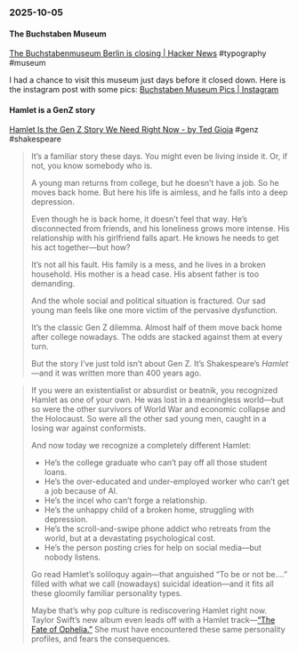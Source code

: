 ### 2025-10-05
#### The Buchstaben Museum
[The Buchstabenmuseum Berlin is closing \| Hacker News](https://news.ycombinator.com/item?id=45472678) #typography #museum

I had a chance to visit this museum just days before it closed down. Here is the instagram post with some pics: [Buchstaben Museum Pics | Instagram](https://www.instagram.com/p/DPYRTczCKQm/?img_index=1)

#### Hamlet is a GenZ story
[Hamlet Is the Gen Z Story We Need Right Now - by Ted Gioia](https://www.honest-broker.com/p/hamlet-is-the-gen-z-story-we-need) #genz #shakespeare

> It’s a familiar story these days. You might even be living inside it. Or, if not, you know somebody who is.
> 
> A young man returns from college, but he doesn’t have a job. So he moves back home. But here his life is aimless, and he falls into a deep depression.
> 
> Even though he is back home, it doesn’t feel that way. He’s disconnected from friends, and his loneliness grows more intense. His relationship with his girlfriend falls apart. He knows he needs to get his act together—but how?
> 
> It’s not all his fault. His family is a mess, and he lives in a broken household. His mother is a head case. His absent father is too demanding.
> 
> And the whole social and political situation is fractured. Our sad young man feels like one more victim of the pervasive dysfunction.
> 
> It’s the classic Gen Z dilemma. Almost half of them move back home after college nowadays. The odds are stacked against them at every turn.
> 
> But the story I’ve just told isn’t about Gen Z. It’s Shakespeare’s _Hamlet_—and it was written more than 400 years ago.


> If you were an existentialist or absurdist or beatnik, you recognized Hamlet as one of your own. He was lost in a meaningless world—but so were the other survivors of World War and economic collapse and the Holocaust. So were all the other sad young men, caught in a losing war against conformists.
> 
> And now today we recognize a completely different Hamlet:
> 
> - He’s the college graduate who can’t pay off all those student loans.
> - He’s the over-educated and under-employed worker who can’t get a job because of AI.
> - He’s the incel who can’t forge a relationship.
> - He’s the unhappy child of a broken home, struggling with depression.
> - He’s the scroll-and-swipe phone addict who retreats from the world, but at a devastating psychological cost.
> - He’s the person posting cries for help on social media—but nobody listens.
> 
> Go read Hamlet’s soliloquy again—that anguished “To be or not be….” filled with what we call (nowadays) suicidal ideation—and it fits all these gloomily familiar personality types.
> 
> Maybe that’s why pop culture is rediscovering Hamlet right now. Taylor Swift’s new album even leads off with a Hamlet track—[“The Fate of Ophelia.”](https://www.youtube.com/watch?v=ko70cExuzZM) She must have encountered these same personality profiles, and fears the consequences.